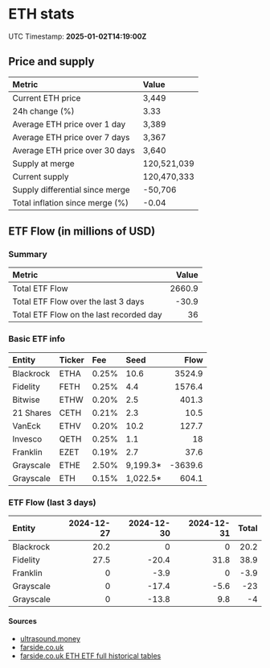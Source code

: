 
# ETH stats

UTC Timestamp: **2025-01-02T14:19:00Z**

## Price and supply

| Metric                          | Value       |
|:--------------------------------|:------------|
| Current ETH price               | 3,449       |
| 24h change (%)                  | 3.33        |
| Average ETH price over 1 day    | 3,389       |
| Average ETH price over 7 days   | 3,367       |
| Average ETH price over 30 days  | 3,640       |
| Supply at merge                 | 120,521,039 |
| Current supply                  | 120,470,333 |
| Supply differential since merge | -50,706     |
| Total inflation since merge (%) | -0.04       |

## ETF Flow (in millions of USD)

### Summary

| Metric                                  |   Value |
|:----------------------------------------|--------:|
| Total ETF Flow                          |  2660.9 |
| Total ETF Flow over the last 3 days     |   -30.9 |
| Total ETF Flow on the last recorded day |    36   |

### Basic ETF info

| Entity    | Ticker   | Fee   | Seed     |    Flow |
|:----------|:---------|:------|:---------|--------:|
| Blackrock | ETHA     | 0.25% | 10.6     |  3524.9 |
| Fidelity  | FETH     | 0.25% | 4.4      |  1576.4 |
| Bitwise   | ETHW     | 0.20% | 2.5      |   401.3 |
| 21 Shares | CETH     | 0.21% | 2.3      |    10.5 |
| VanEck    | ETHV     | 0.20% | 10.2     |   127.7 |
| Invesco   | QETH     | 0.25% | 1.1      |    18   |
| Franklin  | EZET     | 0.19% | 2.7      |    37.6 |
| Grayscale | ETHE     | 2.50% | 9,199.3* | -3639.6 |
| Grayscale | ETH      | 0.15% | 1,022.5* |   604.1 |

### ETF Flow (last 3 days)

| Entity    |   2024-12-27 |   2024-12-30 |   2024-12-31 |   Total |
|:----------|-------------:|-------------:|-------------:|--------:|
| Blackrock |         20.2 |          0   |          0   |    20.2 |
| Fidelity  |         27.5 |        -20.4 |         31.8 |    38.9 |
| Franklin  |          0   |         -3.9 |          0   |    -3.9 |
| Grayscale |          0   |        -17.4 |         -5.6 |   -23   |
| Grayscale |          0   |        -13.8 |          9.8 |    -4   |

#### Sources

- [ultrasound.money](https://ultrasound.money)
- [farside.co.uk](https://farside.co.uk/eth)
- [farside.co.uk ETH ETF full historical tables](https://farside.co.uk/ethereum-etf-flow-all-data/)

